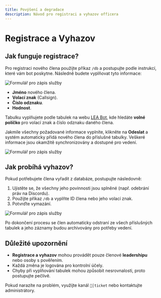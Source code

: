 ```yaml
---
title: Povýšení a degradace
description: Návod pro registraci a vyhazov officera
---
```


# Registrace a Vyhazov

## **Jak funguje registrace?**
Pro registraci nového člena použijte příkaz `/db` a postupujte podle instrukcí, které vám bot poskytne. Následně budete vyplňovat tyto informace:

![Formulář pro zápis služby](/media/assets/bot/registr.png)

- **Jméno** nového člena.
- **Volací znak** (Callsign).
- **Číslo odznaku**.
- **Hodnost**.

Tabulku vyplňujete podle tabulek na webu [LEA Bot](https://leabot.petyxbron.cz), kde hledáte **volné políčko** pro volací znak a číslo odznaku daného člena.

Jakmile všechny požadované informace vyplníte, klikněte na **Odeslat** a systém automaticky přidá nového člena do příslušné tabulky. Veškeré informace jsou okamžitě synchronizovány a dostupné pro vedení.

![Formulář pro zápis služby](/media/assets/bot/registr2.png)

## **Jak probíhá vyhazov?**
Pokud potřebujete člena vyřadit z databáze, postupujte následovně:
1. Ujistěte se, že všechny jeho povinnosti jsou splněné (např. odebrání práv na Discordu).
2. Použijte příkaz `/db` a vyplňte ID člena nebo jeho volací znak.
3. Potvrďte vymazání.

![Formulář pro zápis služby](/media/assets/bot/registr3.png)

Po dokončení procesu se člen automaticky odstraní ze všech příslušných tabulek a jeho záznamy budou archivovány pro potřeby vedení.

## **Důležité upozornění**
- **Registrace a vyhazov** mohou provádět pouze členové **leadershipu** nebo osoby s pověřením.
- Každá změna je logována pro kontrolní účely.
- Chyby při vyplňování tabulek mohou způsobit nesrovnalosti, proto postupujte pečlivě.

Pokud narazíte na problém, využijte kanál `📨│ticket` nebo kontaktujte administrátory.
